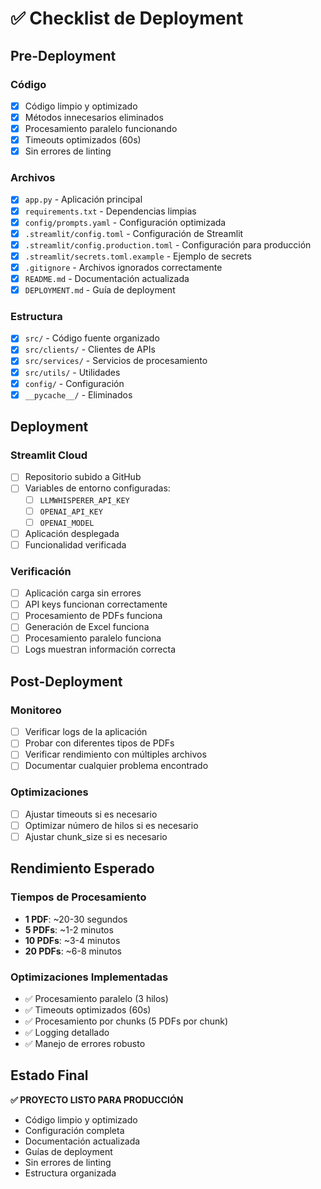 # ✅ Checklist de Deployment

## Pre-Deployment

### Código
- [x] Código limpio y optimizado
- [x] Métodos innecesarios eliminados
- [x] Procesamiento paralelo funcionando
- [x] Timeouts optimizados (60s)
- [x] Sin errores de linting

### Archivos
- [x] `app.py` - Aplicación principal
- [x] `requirements.txt` - Dependencias limpias
- [x] `config/prompts.yaml` - Configuración optimizada
- [x] `.streamlit/config.toml` - Configuración de Streamlit
- [x] `.streamlit/config.production.toml` - Configuración para producción
- [x] `.streamlit/secrets.toml.example` - Ejemplo de secrets
- [x] `.gitignore` - Archivos ignorados correctamente
- [x] `README.md` - Documentación actualizada
- [x] `DEPLOYMENT.md` - Guía de deployment

### Estructura
- [x] `src/` - Código fuente organizado
- [x] `src/clients/` - Clientes de APIs
- [x] `src/services/` - Servicios de procesamiento
- [x] `src/utils/` - Utilidades
- [x] `config/` - Configuración
- [x] `__pycache__/` - Eliminados

## Deployment

### Streamlit Cloud
- [ ] Repositorio subido a GitHub
- [ ] Variables de entorno configuradas:
  - [ ] `LLMWHISPERER_API_KEY`
  - [ ] `OPENAI_API_KEY`
  - [ ] `OPENAI_MODEL`
- [ ] Aplicación desplegada
- [ ] Funcionalidad verificada

### Verificación
- [ ] Aplicación carga sin errores
- [ ] API keys funcionan correctamente
- [ ] Procesamiento de PDFs funciona
- [ ] Generación de Excel funciona
- [ ] Procesamiento paralelo funciona
- [ ] Logs muestran información correcta

## Post-Deployment

### Monitoreo
- [ ] Verificar logs de la aplicación
- [ ] Probar con diferentes tipos de PDFs
- [ ] Verificar rendimiento con múltiples archivos
- [ ] Documentar cualquier problema encontrado

### Optimizaciones
- [ ] Ajustar timeouts si es necesario
- [ ] Optimizar número de hilos si es necesario
- [ ] Ajustar chunk_size si es necesario

## Rendimiento Esperado

### Tiempos de Procesamiento
- **1 PDF**: ~20-30 segundos
- **5 PDFs**: ~1-2 minutos
- **10 PDFs**: ~3-4 minutos
- **20 PDFs**: ~6-8 minutos

### Optimizaciones Implementadas
- ✅ Procesamiento paralelo (3 hilos)
- ✅ Timeouts optimizados (60s)
- ✅ Procesamiento por chunks (5 PDFs por chunk)
- ✅ Logging detallado
- ✅ Manejo de errores robusto

## Estado Final

**✅ PROYECTO LISTO PARA PRODUCCIÓN**

- Código limpio y optimizado
- Configuración completa
- Documentación actualizada
- Guías de deployment
- Sin errores de linting
- Estructura organizada
